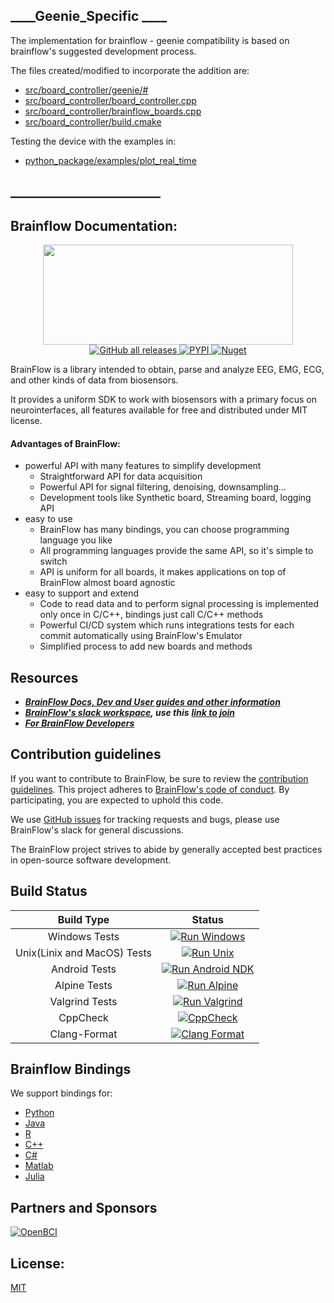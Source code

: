 ## ____Geenie_Specific ____

The implementation for brainflow - geenie compatibility is based on brainflow's suggested 
development process.

The files created/modified to incorporate the addition are:

- [src/board_controller/geenie/#](src/board_controller/geenie)
- [src/board_controller/board_controller.cpp](src/board_controller/board_controller.cpp)
- [src/board_controller/brainflow_boards.cpp](src/board_controller/brainflow_boards.cpp)
- [src/board_controller/build.cmake](src/board_controller/build.cmake)

Testing the device with the examples in:

- [python_package/examples/plot_real_time](python_package/examples/plot_real_time)

## ________________________

## Brainflow Documentation:

<p align="center">
    <img width="400" height="160" src="https://live.staticflickr.com/65535/49908747533_f359f83610_w.jpg">
    <br>
    <a href="https://github.com/brainflow-dev/brainflow/releases">
       <img alt="GitHub all releases" src="https://img.shields.io/github/downloads/brainflow-dev/brainflow/total?color=yellow&label=Downloads%28Github%29">
    </a>
    <a href="https://pypi.org/project/brainflow/">
        <img alt="PYPI" src="https://static.pepy.tech/personalized-badge/brainflow?period=total&units=international_system&left_color=grey&right_color=yellow&left_text=Downloads(PYPI)">
    </a>
    <a href="https://www.nuget.org/packages/brainflow/">
        <img alt="Nuget" src="https://img.shields.io/nuget/dt/brainflow?color=yellow&label=Downloads%28Nuget%29&logo=BrainFlow">
    </a>
</p>

BrainFlow is a library intended to obtain, parse and analyze EEG, EMG, ECG, and other kinds of data from biosensors.

It provides a uniform SDK to work with biosensors with a primary focus on neurointerfaces, all features available for free and distributed under MIT license.

#### Advantages of BrainFlow:

* powerful API with many features to simplify development
    * Straightforward API for data acquisition
    * Powerful API for signal filtering, denoising, downsampling...
    * Development tools like Synthetic board, Streaming board, logging API
* easy to use
    * BrainFlow has many bindings, you can choose programming language you like
    * All programming languages provide the same API, so it's simple to switch
    * API is uniform for all boards, it makes applications on top of BrainFlow almost board agnostic
* easy to support and extend
    * Code to read data and to perform signal processing is implemented only once in C/C++, bindings just call C/C++ methods
    * Powerful CI/CD system which runs integrations tests for each commit automatically using BrainFlow's Emulator
    * Simplified process to add new boards and methods

## Resources

* [***BrainFlow Docs, Dev and User guides and other information***](https://brainflow.readthedocs.io)
* [***BrainFlow's slack workspace***](https://openbraintalk.slack.com/)***, use this*** [***link to join***](https://c6ber255cc.execute-api.eu-west-1.amazonaws.com/Express/)
* [***For BrainFlow Developers***](https://brainflow.readthedocs.io/en/master/BrainFlowDev.html)

## Contribution guidelines

If you want to contribute to BrainFlow, be sure to review the [contribution guidelines](https://brainflow.readthedocs.io/en/stable/BrainFlowDev.html). This project adheres to [BrainFlow's code of conduct](https://github.com/brainflow-dev/brainflow/blob/master/CODE_OF_CONDUCT.md). By participating, you are expected to uphold this code.

We use [GitHub issues](https://github.com/brainflow-dev/brainflow/issues) for tracking requests and bugs, please use BrainFlow's slack for general discussions.

The BrainFlow project strives to abide by generally accepted best practices in open-source software development.

## Build Status
|          Build Type         	|                                                                                Status                                                                               	|
|:---------------------------:	|:-------------------------------------------------------------------------------------------------------------------------------------------------------------------:	|
|        Windows Tests        	|   [![Run Windows](https://github.com/brainflow-dev/brainflow/actions/workflows/run_windows.yml/badge.svg?branch=master)](https://github.com/brainflow-dev/brainflow/actions/workflows/run_windows.yml)  	|
| Unix(Linix and MacOS) Tests 	| [![Run Unix](https://github.com/brainflow-dev/brainflow/actions/workflows/run_unix.yml/badge.svg?branch=master)](https://github.com/brainflow-dev/brainflow/actions/workflows/run_unix.yml) 	|
|        Android Tests        	|   [![Run Android NDK](https://github.com/brainflow-dev/brainflow/actions/workflows/run_android.yml/badge.svg?branch=master)](https://github.com/brainflow-dev/brainflow/actions/workflows/run_android.yml)   	|
|         Alpine Tests        	|       [![Run Alpine](https://github.com/brainflow-dev/brainflow/actions/workflows/run_alpine.yml/badge.svg?branch=master)](https://github.com/brainflow-dev/brainflow/actions/workflows/run_alpine.yml)       	|
|        Valgrind Tests       	|     [![Run Valgrind](https://github.com/brainflow-dev/brainflow/actions/workflows/valgrind.yml/badge.svg?branch=master)](https://github.com/brainflow-dev/brainflow/actions/workflows/valgrind.yml)      	|
|           CppCheck          	|    [![CppCheck](https://github.com/brainflow-dev/brainflow/actions/workflows/cppcheck.yml/badge.svg?branch=master)](https://github.com/brainflow-dev/brainflow/actions/workflows/cppcheck.yml)   	|
|         Clang-Format        	|   [![Clang Format](https://github.com/brainflow-dev/brainflow/actions/workflows/clang_format.yml/badge.svg?branch=master)](https://github.com/brainflow-dev/brainflow/actions/workflows/clang_format.yml)   	|  

## Brainflow Bindings

We support bindings for:
* [Python](./python_package)
* [Java](./java_package/brainflow/)
* [R](./r_package/)
* [C++](./cpp_package/)
* [C#](./csharp_package/brainflow/)
* [Matlab](./matlab_package/brainflow)
* [Julia](./julia_package/brainflow)

## Partners and Sponsors

[![OpenBCI](https://live.staticflickr.com/65535/51618456586_7b533781e2.jpg)](https://openbci.com/)

## License: 
[MIT](https://github.com/brainflow-dev/brainflow/blob/master/LICENSE)
